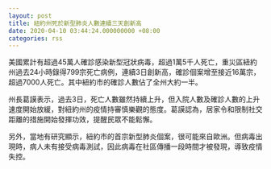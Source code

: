 ```yaml
---
layout: post
title: 紐約州死於新型肺炎人數連續三天創新高
date: 2020-04-10 03:44:24.000000000 +08:00
categories: rss
---
```


美國累計有超過45萬人確診感染新型冠狀病毒，超過1萬5千人死亡，重災區紐約州過去24小時錄得799宗死亡病例，連續3日創新高，確診個案增至接近16萬宗，超過7000人死亡。其中紐約市的確診人數佔了全州大約一半。

州長葛謨表示，過去3日，死亡人數雖然持續上升，但入院人數及確診人數的上升速度開始放緩，對紐約州的疫情持審慎樂觀的態度。葛謨認為，居家令和限制社交距離的措施開始發揮功效，提醒民眾不能鬆懈。

另外，當地有研究顯示，紐約市的首宗新型肺炎個案，很可能來自歐洲。但病毒出現時，病人未有接受病毒測試，因此病毒在社區傳播一段時間才被發現，導致疫情失控。
